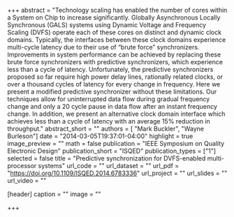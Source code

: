 +++
abstract = "Technology scaling has enabled the number of cores within a System on Chip to increase significantly. Globally Asynchronous Locally Synchronous (GALS) systems using Dynamic Voltage and Frequency Scaling (DVFS) operate each of these cores on distinct and dynamic clock domains. Typically, the interfaces between these clock domains experience multi-cycle latency due to their use of “brute force” synchronizers. Improvements in system performance can be achieved by replacing these brute force synchronizers with predictive synchronizers, which experience less than a cycle of latency. Unfortunately, the predictive synchronizers proposed so far require high power delay lines, rationally related clocks, or over a thousand cycles of latency for every change in frequency. Here we present a modified predictive synchronizer without these limitations. Our techniques allow for uninterrupted data flow during gradual frequency change and only a 20 cycle pause in data flow after an instant frequency change. In addition, we present an alternative clock domain interface which achieves less than a cycle of latency with an average 15% reduction in throughput."
abstract_short = ""
authors = [
	"Mark Buckler",
  "Wayne Burleson"]
date = "2014-03-05T19:37:01-04:00"
highlight = true
image_preview = ""
math = false
publication = "IEEE Symposium on Quality Electronic Design"
publication_short = "ISQED"
publication_types = ["1"]
selected = false
title = "Predictive synchronization for DVFS-enabled multi-processor systems"
url_code = ""
url_dataset = ""
url_pdf = "https://doi.org/10.1109/ISQED.2014.6783336"
url_project = ""
url_slides = ""
url_video = ""

[header]
  caption = ""
  image = ""

+++

